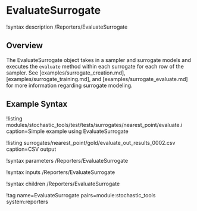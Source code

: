 # EvaluateSurrogate

!syntax description /Reporters/EvaluateSurrogate

## Overview

The EvaluateSurrogate object takes in a sampler and surrogate models and executes the `evaluate` method within each surrogate for each row of the sampler.
See [examples/surrogate_creation.md], [examples/surrogate_training.md], and [examples/surrogate_evaluate.md] for more information regarding surrogate modeling.

## Example Syntax

!listing modules/stochastic_tools/test/tests/surrogates/nearest_point/evaluate.i caption=Simple example using EvaluateSurrogate

!listing surrogates/nearest_point/gold/evaluate_out_results_0002.csv caption=CSV output

!syntax parameters /Reporters/EvaluateSurrogate

!syntax inputs /Reporters/EvaluateSurrogate

!syntax children /Reporters/EvaluateSurrogate

!tag name=EvaluateSurrogate pairs=module:stochastic_tools system:reporters

